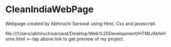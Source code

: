 # CleanIndiaWebPage
Webpage created by Abhiruchi Sarswat using Html, Css and javascript.

file:///Users/abhiruchisarswat/Desktop/Web%20Development/HTML/AbhiHome.html  <--tap above link to get preview of my project.




